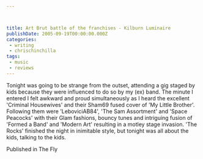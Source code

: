 ```yaml
---



title: Art Brut battle of the franchises - Kilburn Luminaire
publishDate: 2005-09-19T00:00:00.000Z
categories:
 - writing
 - chrischinchilla
tags:
 - music 
 - reviews
---
```


Tonight was going to be strange from the outset, attending a gig staged by kids because they were influenced to do so by my (ex) band. The minute I entered I felt awkward and proud simultaneously as I heard the excellent 'Criminal Housewives' and their Sham69 fused cover of 'My Little Brother'. Following them were 'LeboviciAB84', 'The Sam Assortment' and 'Space Peacocks' with their Glam fashions, bouncy tunes and intriguing fusion of 'Formed a Band' and 'Modern Art' resulting in a motley stage invasion. 'The Rocks' finished the night in inimitable style, but tonight was all about the kids, talking to the kids.

Published in The Fly
